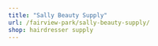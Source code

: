 ```yaml
---
title: "Sally Beauty Supply"
url: /fairview-park/sally-beauty-supply/
shop: hairdresser supply
---
```

